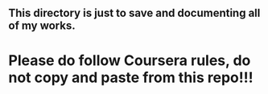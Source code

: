 ## This directory is just to save and documenting all of my works.
# Please do follow Coursera rules, do not copy and paste from this repo!!!

